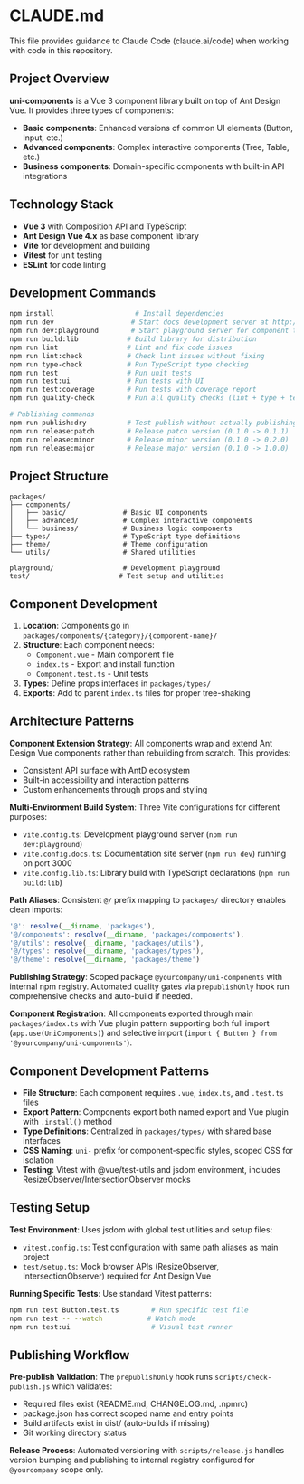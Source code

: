 # CLAUDE.md

This file provides guidance to Claude Code (claude.ai/code) when working with code in this repository.

## Project Overview

**uni-components** is a Vue 3 component library built on top of Ant Design Vue. It provides three types of components:
- **Basic components**: Enhanced versions of common UI elements (Button, Input, etc.)
- **Advanced components**: Complex interactive components (Tree, Table, etc.) 
- **Business components**: Domain-specific components with built-in API integrations

## Technology Stack

- **Vue 3** with Composition API and TypeScript
- **Ant Design Vue 4.x** as base component library
- **Vite** for development and building
- **Vitest** for unit testing
- **ESLint** for code linting

## Development Commands

```bash
npm install                    # Install dependencies
npm run dev                   # Start docs development server at http://localhost:3000
npm run dev:playground        # Start playground server for component testing
npm run build:lib            # Build library for distribution
npm run lint                 # Lint and fix code issues  
npm run lint:check           # Check lint issues without fixing
npm run type-check           # Run TypeScript type checking
npm run test                 # Run unit tests
npm run test:ui              # Run tests with UI
npm run test:coverage        # Run tests with coverage report
npm run quality-check        # Run all quality checks (lint + type + test)

# Publishing commands
npm run publish:dry          # Test publish without actually publishing
npm run release:patch        # Release patch version (0.1.0 -> 0.1.1)
npm run release:minor        # Release minor version (0.1.0 -> 0.2.0)
npm run release:major        # Release major version (0.1.0 -> 1.0.0)
```

## Project Structure

```
packages/
├── components/
│   ├── basic/              # Basic UI components
│   ├── advanced/           # Complex interactive components  
│   └── business/           # Business logic components
├── types/                  # TypeScript type definitions
├── theme/                  # Theme configuration
└── utils/                  # Shared utilities

playground/                 # Development playground
test/                      # Test setup and utilities
```

## Component Development

1. **Location**: Components go in `packages/components/{category}/{component-name}/`
2. **Structure**: Each component needs:
   - `Component.vue` - Main component file
   - `index.ts` - Export and install function
   - `Component.test.ts` - Unit tests
3. **Types**: Define props interfaces in `packages/types/`
4. **Exports**: Add to parent `index.ts` files for proper tree-shaking

## Architecture Patterns

**Component Extension Strategy**: All components wrap and extend Ant Design Vue components rather than rebuilding from scratch. This provides:
- Consistent API surface with AntD ecosystem
- Built-in accessibility and interaction patterns
- Custom enhancements through props and styling

**Multi-Environment Build System**: Three Vite configurations for different purposes:
- `vite.config.ts`: Development playground server (`npm run dev:playground`)
- `vite.config.docs.ts`: Documentation site server (`npm run dev`) running on port 3000
- `vite.config.lib.ts`: Library build with TypeScript declarations (`npm run build:lib`)

**Path Aliases**: Consistent `@/` prefix mapping to `packages/` directory enables clean imports:
```typescript
'@': resolve(__dirname, 'packages'),
'@/components': resolve(__dirname, 'packages/components'),
'@/utils': resolve(__dirname, 'packages/utils'),
'@/types': resolve(__dirname, 'packages/types'),
'@/theme': resolve(__dirname, 'packages/theme')
```

**Publishing Strategy**: Scoped package `@yourcompany/uni-components` with internal npm registry. Automated quality gates via `prepublishOnly` hook run comprehensive checks and auto-build if needed.

**Component Registration**: All components exported through main `packages/index.ts` with Vue plugin pattern supporting both full import (`app.use(UniComponents)`) and selective import (`import { Button } from '@yourcompany/uni-components'`).

## Component Development Patterns

- **File Structure**: Each component requires `.vue`, `index.ts`, and `.test.ts` files
- **Export Pattern**: Components export both named export and Vue plugin with `.install()` method
- **Type Definitions**: Centralized in `packages/types/` with shared base interfaces
- **CSS Naming**: `uni-` prefix for component-specific styles, scoped CSS for isolation
- **Testing**: Vitest with @vue/test-utils and jsdom environment, includes ResizeObserver/IntersectionObserver mocks

## Testing Setup

**Test Environment**: Uses jsdom with global test utilities and setup files:
- `vitest.config.ts`: Test configuration with same path aliases as main project
- `test/setup.ts`: Mock browser APIs (ResizeObserver, IntersectionObserver) required for Ant Design Vue

**Running Specific Tests**: Use standard Vitest patterns:
```bash
npm run test Button.test.ts        # Run specific test file
npm run test -- --watch           # Watch mode
npm run test:ui                    # Visual test runner
```

## Publishing Workflow

**Pre-publish Validation**: The `prepublishOnly` hook runs `scripts/check-publish.js` which validates:
- Required files exist (README.md, CHANGELOG.md, .npmrc)
- package.json has correct scoped name and entry points
- Build artifacts exist in dist/ (auto-builds if missing)
- Git working directory status

**Release Process**: Automated versioning with `scripts/release.js` handles version bumping and publishing to internal registry configured for `@yourcompany` scope only.